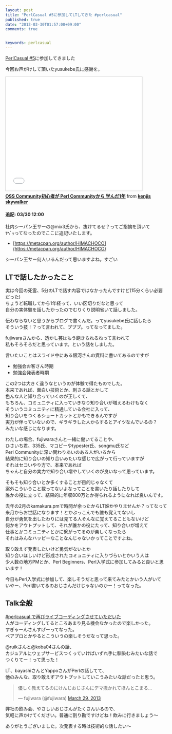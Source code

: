 ```yaml
---
layout: post
title: "PerlCasual #5に参加してLTしてきた #perlcasual"
published: true
date: "2013-03-30T01:57:00+09:00"
comments: true


keywords: perlcasual
---
```


[PerlCasual #5](http://atnd.org/events/37158)に参加してきました  
  
今回お声がけして頂いたyusukebe氏に感謝を。  
  
<iframe src="//www.slideshare.net/slideshow/embed_code/17854785" width="425" height="355" frameborder="0" marginwidth="0" marginheight="0" scrolling="no" style="border:1px solid #CCC; border-width:1px; margin-bottom:5px; max-width: 100%;" allowfullscreen> </iframe> <div style="margin-bottom:5px"> <strong> <a href="//www.slideshare.net/KenjiNaito/oss-community-perl-community-1" title="OSS Community初心者が Perl Communityから 学んだ1年" target="_blank">OSS Community初心者が Perl Communityから 学んだ1年</a> </strong> from <strong><a href="//www.slideshare.net/KenjiNaito" target="_blank">kenjis skywalker</a></strong> </div>
  
#### 追記: 03/30 12:00  
社内シーパン王サーの@mix3氏から、抜けてるぜ？ってご指摘を頂いて  
ﾔﾍﾞｯってなったのでここに追記いたします。  
  
- [https://metacpan.org/author/HIMACHOCO](https://metacpan.org/author/HIMACHOCO)  
  
シーパン王サー何人いるんだって思いますよね。すごい

  
## LTで話したかったこと
  
実は今回の死霊、5分のLTで話す内容ではなかったんですけど(15分くらい必要だった)  
ちょうど転職してから1年経って、いい区切りだなと思って  
自分の実体験を話したかったのでむりくり説明省いて話しました。  
  
伝わならないと思うからブログで書くんだ。ってyusukebe氏に話したら  
そういう技！？って言われて、プププ。ってなってました。
  
fujiwaraさんから、透かし芸はもう飽きられるねって言われて  
私もそろそろだと思っています。という話をしました。  
  
言いたいことはスライド中にある銀河さんの資料に書いてあるのですが  
  
- 勉強会お客さん時期  
- 勉強会発表者時期  
  
この2つは大きく違うなというのが体験で得たものでした。  
本来であれば、面白い技術とか、刺さる話とかして  
色んな人と知り合っていくのが正しくて、  
もちろん、コミュニティに入っていきなり知り合いが増えるわけもなく  
そういうコミュニティに精通している会社に入って、  
知り合いをつくるショートカットとかもできるんですが  
実力が伴っていないので、ギラギラした人からするとアイツなんでいるの？  
みたいな感じになります。  
  
わたしの場合、fujiwaraさんと一緒に働いてることや、  
ひさいち君、335氏、マコピーやtypester氏、songmu氏など  
Perl Communityに深い関わりあいのある人がいるから  
結果的に知り合いの知り合いみたいな感じで広がって行っていますが  
それはセコいやり方で、本来であれば  
ちゃんと自分の実力で知り合い増やしていくのが良いなって思っています。  
  
そもそも知り合いとか多くすることが目的じゃなくて  
案外こういうこと載ってないよなってことを書いたり話したりして  
誰かの役に立って、結果的に年収800万とか得られるようになれば良いんです。  
  
去年の2月のkamakura.pmで時間が余ったからLT誰かやりませんか？ってなって  
来月からお世話になります！とかぶっこんでも誰も覚えてないし  
自分が勇気を出したわりには見てる人そんなに覚えてることもないけど  
何かをアウトプットして、それが誰かの役にたって、知り合いが増えて  
仕事とかコミュニティとかに繋がってるのが楽しくなったら  
それはみんなハッピーなことなんじゃないかってことですよね。  
  
取り敢えず発表したいけど勇気がないとか  
知り合いほしいけど形成されたコミュニティに入りづらいとかいう人は  
少人数の地方PMとか、Perl Beginners、Perl入学式に参加してみると良いと思います！  
  
今日もPerl入学式に参加して、楽しそうだと思って来てみたとかいう人がいて  
いやー、Perl書いてるのおじさんだけじゃないのかー！ってなった。

## Talk全般

[#perlcasual で再びライブコーディングさせていただいた](http://d.hatena.ne.jp/sugyan/20130330/1364575739)  
人がコーディングしてるところあまり見る機会なかったので楽しかった。  
すぎゃーんさんすげーってなった。  
ペアプロとかやるとこういうの楽しそうだなって思った。  
  
@ruikさんと@koba04さんの話、  
カジュアルにウェブサービスつくっていけばいずれ手に馴染むみたいな話で  
つくりてー！って思った！  
  
LT、bayashiさんとYappoさんがPerlの話してて、  
他のみんな、取り敢えずアウトプットしていこうみたいな話だったと思う。  
  
  
<blockquote class="twitter-tweet"><p>優しく教えてるのにけんじおじさんにデマ撒かれてほんとこまる…</p>&mdash; fujiwara (@fujiwara) <a href="https://twitter.com/fujiwara/status/317608085457883137">March 29, 2013</a></blockquote>
<script async src="//platform.twitter.com/widgets.js" charset="utf-8"></script>  
  
  
弊社の飲み会、やさしいおじさんがたくさんいるので、  
気軽に声かけてください。普通に割り勘ですけどね！飲みに行きましょう〜
  
ありがとうございました。次発表する時は技術的な話したい〜
